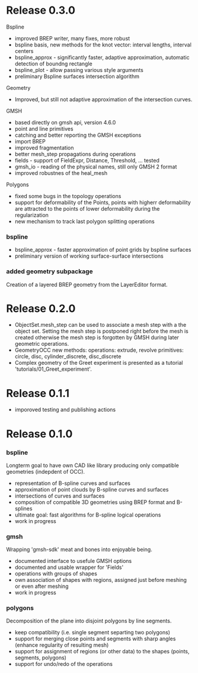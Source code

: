 # Release 0.3.0
Bspline
- improved BREP writer, many fixes, more robust
- bspline basis, new methods for the knot vector: interval lengths, interval centers
- bspline_approx - significantly faster, adaptive approximation, automatic detection of boundng rectangle
- bspline_plot - allow passing various style arguments
- preliminary Bspline surfaces intersection algorithm

Geometry
- Improved, but still not adaptive approximation of the intersection curves.


GMSH
- based directly on gmsh api, version 4.6.0
- point and line primitives
- catching and better reporting the GMSH exceptions
- import BREP
- improved fragmentation
- better mesh_step propagations during operations 
- fields - support of FieldExpr, Distance, Threshold, ... tested
- gmsh_io - reading of the physical names, still only GMSH 2 format
- improved robustnes of the heal_mesh

Polygons
- fixed some bugs in the topology operations
- support for deformability of the Points, points with higherr deformability are attracted 
  to the points of lower deformability during the regularization
- new mechanism to track last polygon splitting operations



### bspline

- bspline_approx - faster approximation of point grids by bspline surfaces
- preliminary version of working surface-surface intersections

### added geometry subpackage
Creation of a layered BREP geometry from the LayerEditor format.

# Release 0.2.0
- ObjectSet.mesh_step can be used to associate a mesh step with a the object set.
  Setting the mesh step is postponed right before the mesh is created otherwise the mesh step is forgotten by GMSH
  during later geometric operations.
- GeometryOCC new methods:
  operations: extrude, revolve
  primitives: circle, disc, cylinder_discrete, disc_discrete
- Complex geometry of the Greet experiment is presented as a tutorial 'tutorials/01_Greet_experiment'.

# Release 0.1.1

- imporoved testing and publishing actions

# Release 0.1.0

### bspline
Longterm goal to have own CAD like library producing only compatible geometries (indepdent of OCC).

- representation of B-spline curves and surfaces
- approximation of point clouds by B-spline curves and surfaces
- intersections of curves and surfaces
- composition of compatible 3D geometries using BREP format and B-splines
- ultimate goal: fast algorithms for B-spline logical operations
- work in progress

### gmsh
Wrapping 'gmsh-sdk' meat and bones into enjoyable being.

- documented interface to usefule GMSH options
- documented and usable wrapper for 'Fields'
- operations with groups of shapes
- own association of shapes with regions, assigned just before meshing or even after meshing
- work in progress

### polygons
Decomposition of the plane into disjoint polygons by line segments. 

- keep compatibility (i.e. single segment separting two polygons)
- support for merging close points and segments with sharp angles (enhance regularity of resulting mesh)
- support for assignment of regions (or other data) to the shapes (points, segments, polygons)
- support for undo/redo of the operations





